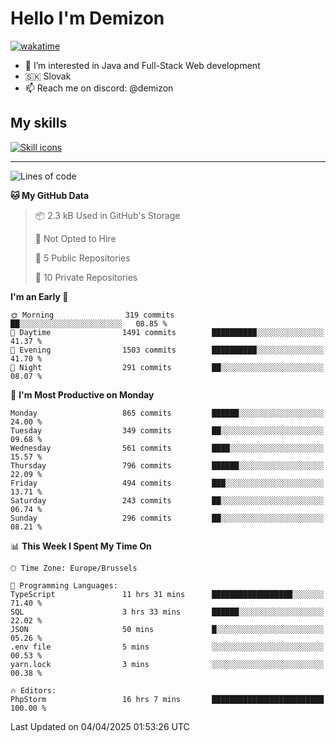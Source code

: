 # Hello I'm Demizon
[![wakatime](https://wakatime.com/badge/user/6ad1949f-d6d7-44f9-9eee-c35e54cc499b.svg)](https://wakatime.com/@6ad1949f-d6d7-44f9-9eee-c35e54cc499b)
- 👀 I’m interested in Java and Full-Stack Web development
- 🇸🇰 Slovak
- 📫 Reach me on discord: @demizon

## My skills
[![Skill icons](https://skillicons.dev/icons?i=java,js,ts,html,css,react,nextjs,tailwind,supabase,py,git,docker,linux,mysql,postgres,mongo&theme=dark)](https://github.com/Demizon3433)

---

<!--START_SECTION:waka-->
![Lines of code](https://img.shields.io/badge/From%20Hello%20World%20I%27ve%20Written-1.2%20million%20lines%20of%20code-blue)

**🐱 My GitHub Data** 

> 📦 2.3 kB Used in GitHub's Storage 
 > 
> 🚫 Not Opted to Hire
 > 
> 📜 5 Public Repositories 
 > 
> 🔑 10 Private Repositories 
 > 
**I'm an Early 🐤** 

```text
🌞 Morning                319 commits         ██░░░░░░░░░░░░░░░░░░░░░░░   08.85 % 
🌆 Daytime                1491 commits        ██████████░░░░░░░░░░░░░░░   41.37 % 
🌃 Evening                1503 commits        ██████████░░░░░░░░░░░░░░░   41.70 % 
🌙 Night                  291 commits         ██░░░░░░░░░░░░░░░░░░░░░░░   08.07 % 
```
📅 **I'm Most Productive on Monday** 

```text
Monday                   865 commits         ██████░░░░░░░░░░░░░░░░░░░   24.00 % 
Tuesday                  349 commits         ██░░░░░░░░░░░░░░░░░░░░░░░   09.68 % 
Wednesday                561 commits         ████░░░░░░░░░░░░░░░░░░░░░   15.57 % 
Thursday                 796 commits         ██████░░░░░░░░░░░░░░░░░░░   22.09 % 
Friday                   494 commits         ███░░░░░░░░░░░░░░░░░░░░░░   13.71 % 
Saturday                 243 commits         ██░░░░░░░░░░░░░░░░░░░░░░░   06.74 % 
Sunday                   296 commits         ██░░░░░░░░░░░░░░░░░░░░░░░   08.21 % 
```


📊 **This Week I Spent My Time On** 

```text
🕑︎ Time Zone: Europe/Brussels

💬 Programming Languages: 
TypeScript               11 hrs 31 mins      ██████████████████░░░░░░░   71.40 % 
SQL                      3 hrs 33 mins       ██████░░░░░░░░░░░░░░░░░░░   22.02 % 
JSON                     50 mins             █░░░░░░░░░░░░░░░░░░░░░░░░   05.26 % 
.env file                5 mins              ░░░░░░░░░░░░░░░░░░░░░░░░░   00.53 % 
yarn.lock                3 mins              ░░░░░░░░░░░░░░░░░░░░░░░░░   00.38 % 

🔥 Editors: 
PhpStorm                 16 hrs 7 mins       █████████████████████████   100.00 % 
```


 Last Updated on 04/04/2025 01:53:26 UTC
<!--END_SECTION:waka-->
